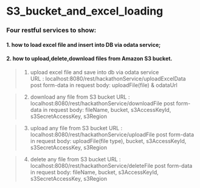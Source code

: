 # S3_bucket_and_excel_loading
###  Four restful services to show: 
#### 1. how to load excel file and insert into DB via odata service; 
#### 2. how to upload,delete,download files from Amazon S3 bucket.

>1. upload excel file and save into db via odata service   
URL : localhost:8080/rest/hackathonService/uploadExcelData   
post form-data in request body:  uploadFile(file) & odataUrl
  
>2. download any file from S3 bucket
>URL : localhost:8080/rest/hackathonService/downloadFile
>post form-data in request body:  fileName, bucket, s3AccessKeyId, s3SecretAccessKey, s3Region
  
>3. upload any file from S3 bucket
>URL : localhost:8080/rest/hackathonService/uploadFile
>post form-data in request body:  uploadFile(file type), bucket, s3AccessKeyId, s3SecretAccessKey, s3Region
  
>4. delete any file from S3 bucket
>URL : localhost:8080/rest/hackathonService/deleteFile
>post form-data in request body:  fileName, bucket, s3AccessKeyId, s3SecretAccessKey, s3Region
